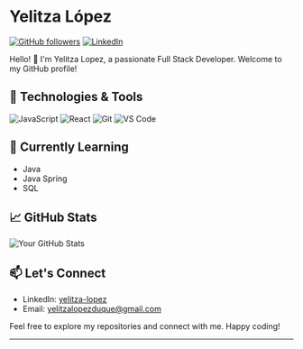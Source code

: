 # Yelitza López


[![GitHub followers](https://img.shields.io/github/followers/yelalopez?style=social)](https://github.com/yelalopez)
[![LinkedIn](https://img.shields.io/badge/yelitza-lopez)](https://www.linkedin.com/in/yelitza-lopez/)

Hello! 👋 I'm Yelitza Lopez, a passionate Full Stack Developer. Welcome to my GitHub profile!

## 🔧 Technologies & Tools

![JavaScript](https://img.shields.io/badge/JavaScript-F7DF1E?style=flat&logo=javascript&logoColor=black)
![React](https://img.shields.io/badge/React-61DAFB?style=flat&logo=react&logoColor=black)
![Git](https://img.shields.io/badge/Git-F05032?style=flat&logo=git&logoColor=white)
![VS Code](https://img.shields.io/badge/VS_Code-007ACC?style=flat&logo=visual-studio-code&logoColor=white)

## 🌱 Currently Learning

- Java
- Java Spring
- SQL

## 📈 GitHub Stats

![Your GitHub Stats](https://github-readme-stats.vercel.app/api?username=yelalopez&show_icons=true&theme=radical)

## 📫 Let's Connect

- LinkedIn: [yelitza-lopez](https://www.linkedin.com/in/yelitza-lopez/)
- Email: yelitzalopezduque@gmail.com

Feel free to explore my repositories and connect with me. Happy coding!

---
